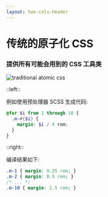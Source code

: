 ```yaml
---
layout: two-cols-header
---
```


# 传统的原子化 CSS

### 提供**所有**可能会用到的 CSS 工具类

<img src="/traditional-atomic-css.png" alt="traditional atomic css" w-160 />

::left::

例如使用预处理器 SCSS 生成代码:

```scss
@for $i from 1 through 10 {
  .m-#{$i} {
    margin: $i / 4 rem;
  }
}
```

::right::

编译结果如下:

```css
.m-1 { margin: 0.25 rem; }
.m-2 { margin: 0.5 rem; }
/* ... */
.m-10 { margin: 2.5 rem; }
```
